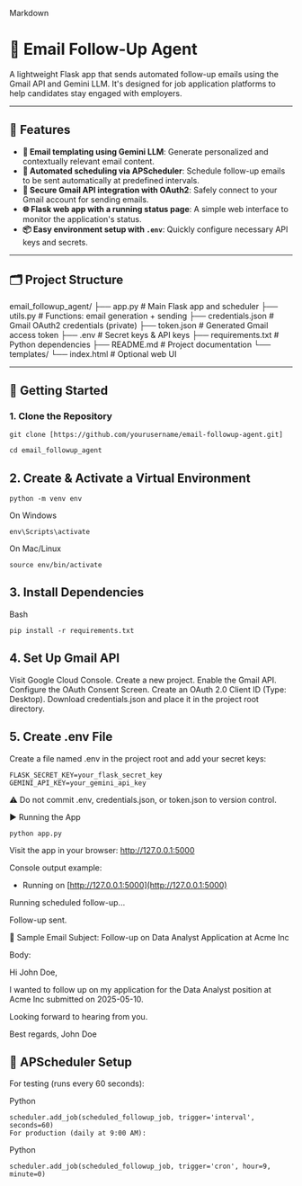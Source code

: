 Markdown

# 📧 Email Follow-Up Agent

A lightweight Flask app that sends automated follow-up emails using the Gmail API and Gemini LLM. It's designed for job application platforms to help candidates stay engaged with employers.

---

## 🔧 Features

* **🧠 Email templating using Gemini LLM**: Generate personalized and contextually relevant email content.
* **📅 Automated scheduling via APScheduler**: Schedule follow-up emails to be sent automatically at predefined intervals.
* **🔐 Secure Gmail API integration with OAuth2**: Safely connect to your Gmail account for sending emails.
* **🌐 Flask web app with a running status page**: A simple web interface to monitor the application's status.
* **📦 Easy environment setup with `.env`**: Quickly configure necessary API keys and secrets.

---

## 🗂️ Project Structure

email_followup_agent/
├── app.py # Main Flask app and scheduler
├── utils.py # Functions: email generation + sending
├── credentials.json # Gmail OAuth2 credentials (private)
├── token.json # Generated Gmail access token
├── .env # Secret keys & API keys
├── requirements.txt # Python dependencies
├── README.md # Project documentation
└── templates/
└── index.html # Optional web UI


---

## 🚀 Getting Started

### 1. Clone the Repository

```
git clone [https://github.com/yourusername/email-followup-agent.git]
```
```
cd email_followup_agent
```
## 2. Create & Activate a Virtual Environment

```
python -m venv env
```

On Windows
```
env\Scripts\activate
```
On Mac/Linux
```
source env/bin/activate
```
## 3. Install Dependencies
Bash
```
pip install -r requirements.txt
```
## 4. Set Up Gmail API
Visit Google Cloud Console.
Create a new project.
Enable the Gmail API.
Configure the OAuth Consent Screen.
Create an OAuth 2.0 Client ID (Type: Desktop).
Download credentials.json and place it in the project root directory.
## 5. Create .env File
Create a file named .env in the project root and add your secret keys:
```
FLASK_SECRET_KEY=your_flask_secret_key
GEMINI_API_KEY=your_gemini_api_key
```
⚠️ Do not commit .env, credentials.json, or token.json to version control.

▶️ Running the App
```
python app.py
```
Visit the app in your browser: http://127.0.0.1:5000

Console output example:

* Running on [http://127.0.0.1:5000](http://127.0.0.1:5000)

Running scheduled follow-up...

Follow-up sent.

📨 Sample Email
Subject:
Follow-up on Data Analyst Application at Acme Inc

Body:

Hi John Doe,

I wanted to follow up on my application for the Data Analyst position at Acme Inc submitted on 2025-05-10.

Looking forward to hearing from you.

Best regards,
John Doe

## 🔁 APScheduler Setup
For testing (runs every 60 seconds):

Python
```
scheduler.add_job(scheduled_followup_job, trigger='interval', seconds=60)
For production (daily at 9:00 AM):
```
Python
```
scheduler.add_job(scheduled_followup_job, trigger='cron', hour=9, minute=0)
```